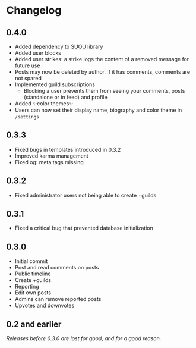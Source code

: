 # Changelog

## 0.4.0

- Added dependency to [SUOU](https://github.com/sakuragasaki46/suou) library
- Added user blocks
- Added user strikes: a strike logs the content of a removed message for future use
- Posts may now be deleted by author. If it has comments, comments are not spared
- Implemented guild subscriptions
    + Blocking a user prevents them from seeing your comments, posts (standalone or in feed) and profile
- Added ✨color themes✨
- Users can now set their display name, biography and color theme in `/settings`

## 0.3.3

- Fixed bugs in templates introduced in 0.3.2
- Improved karma management
- Fixed og: meta tags missing 

## 0.3.2

- Fixed administrator users not being able to create +guilds

## 0.3.1

- Fixed a critical bug that prevented database initialization

## 0.3.0

- Initial commit
- Post and read comments on posts
- Public timeline
- Create +guilds
- Reporting
- Edit own posts
- Admins can remove reported posts
- Upvotes and downvotes

## 0.2 and earlier

*Releases before 0.3.0 are lost for good, and for a good reason.*

